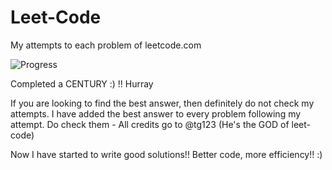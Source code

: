 # Leet-Code
My attempts to each problem of leetcode.com

![Progress](https://img.shields.io/badge/progress-135%20%2F%20285-ff69b4.svg)

Completed a CENTURY :) !! Hurray

If you are looking to find the best answer, then definitely do not check my attempts. I have added the best answer to every problem following my attempt. Do check them - All credits go to @tg123 (He's the GOD of leet-code)

Now I have started to write good solutions!! Better code, more efficiency!! :)
